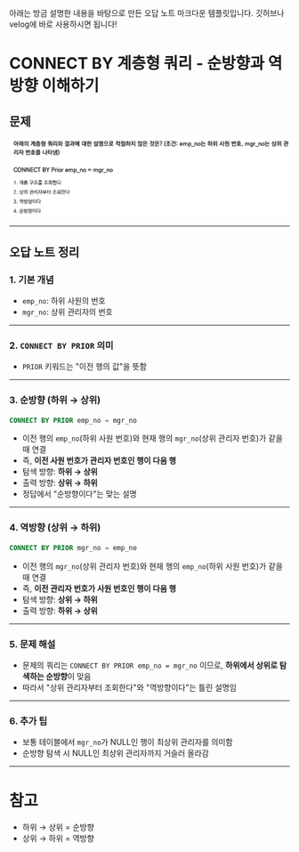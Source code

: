아래는 방금 설명한 내용을 바탕으로 만든 오답 노트 마크다운 템플릿입니다. 깃허브나 velog에 바로 사용하시면 됩니다!

# CONNECT BY 계층형 쿼리 - 순방향과 역방향 이해하기

## 문제  
![4번 문제](../images/4.png)

---

## 오답 노트 정리

### 1. 기본 개념

* `emp_no`: 하위 사원의 번호
* `mgr_no`: 상위 관리자의 번호

---

### 2. `CONNECT BY PRIOR` 의미

* `PRIOR` 키워드는 "이전 행의 값"을 뜻함

---

### 3. 순방향 (하위 → 상위)

```sql
CONNECT BY PRIOR emp_no = mgr_no
```

* 이전 행의 `emp_no`(하위 사원 번호)와 현재 행의 `mgr_no`(상위 관리자 번호)가 같을 때 연결
* 즉, **이전 사원 번호가 관리자 번호인 행이 다음 행**
* 탐색 방향: **하위 → 상위**
* 출력 방향: **상위 → 하위**
* 정답에서 "순방향이다"는 맞는 설명

---

### 4. 역방향 (상위 → 하위)

```sql
CONNECT BY PRIOR mgr_no = emp_no
```

* 이전 행의 `mgr_no`(상위 관리자 번호)와 현재 행의 `emp_no`(하위 사원 번호)가 같을 때 연결
* 즉, **이전 관리자 번호가 사원 번호인 행이 다음 행**
* 탐색 방향: **상위 → 하위**
* 출력 방향: **하위 → 상위**

---

### 5. 문제 해설

* 문제의 쿼리는 `CONNECT BY PRIOR emp_no = mgr_no` 이므로,
  **하위에서 상위로 탐색하는 순방향**이 맞음
* 따라서 "상위 관리자부터 조회한다"와 "역방향이다"는 틀린 설명임

---

### 6. 추가 팁

* 보통 테이블에서 `mgr_no`가 NULL인 행이 최상위 관리자를 의미함
* 순방향 탐색 시 NULL인 최상위 관리자까지 거슬러 올라감

---

# 참고

* 하위 → 상위 = 순방향
* 상위 → 하위 = 역방향


